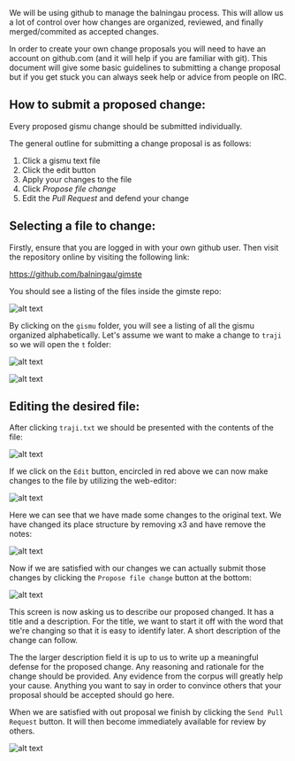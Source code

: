 We will be using github to manage the balningau process. This will allow us a
lot of control over how changes are organized, reviewed,
and finally merged/commited as accepted changes.

In order to create your own change proposals you will need to have an account
on github.com (and it will help if you are familiar with git). This document
will give some basic guidelines to submitting a change proposal but if you
get stuck you can always seek help or advice from people on IRC.

How to submit a proposed change:
--------------------------------

Every proposed gismu change should be submitted individually.

The general outline for submitting a change proposal is as follows:

  1. Click a gismu text file
  2. Click the edit button
  3. Apply your changes to the file
  4. Click *Propose file change*
  5. Edit the *Pull Request* and defend your change


Selecting a file to change:
---------------------------

Firstly, ensure that you are logged in with your own github user. Then visit
the repository online by visiting the following link:

https://github.com/balningau/gimste


You should see a listing of the files inside the gimste repo:

![alt text](https://raw.githubusercontent.com/balningau/gimste/master/docs/images/viewing-the-repo.png "Viewing the repository")

By clicking on the `gismu` folder, you will see a listing of all the gismu
organized alphabetically. Let's assume we want to make a change to `traji` so
 we will open the `t` folder:

![alt text](https://raw.githubusercontent.com/balningau/gimste/master/docs/images/selecting-a-gismu.png "Selecting a gismu")

![alt text](https://raw.githubusercontent.com/balningau/gimste/master/docs/images/in-the-t-folder.png "In the T folder")


Editing the desired file:
-------------------------

After clicking `traji.txt` we should be presented with the contents of the
file:


![alt text](https://raw.githubusercontent.com/balningau/gimste/master/docs/images/viewing-traji.png "Viewing Traji")

If we click on the `Edit` button, encircled in red above we can now make
changes to the file by utilizing the web-editor:

![alt text](https://raw.githubusercontent.com/balningau/gimste/master/docs/images/editing-traji.png "Editing Traji")

Here we can see that we have made some changes to the original text. We have
changed its place structure by removing x3 and have remove the notes:

![alt text](https://raw.githubusercontent.com/balningau/gimste/master/docs/images/changing-traji.png "Changing Traji")

Now if we are satisfied with our changes we can actually submit those changes
by clicking the `Propose file change` button at the bottom:

![alt text](https://raw.githubusercontent.com/balningau/gimste/master/docs/images/submitting-changes.png "Submitting Changes")

This screen is now asking us to describe our proposed changed. It has a title
and a description. For the title, we want to start it off with the word that
we're changing so that it is easy to identify later. A short description of
the change can follow.

The the larger description field it is up to us to write up a meaningful
defense for the proposed change. Any reasoning and rationale for the change
should be provided. Any evidence from the corpus will greatly help your cause.
Anything you want to say in order to convince others that your proposal
should be accepted should go here.

When we are satisfied with out proposal we finish by clicking the `Send Pull
Request` button. It will then become immediately available for review by
others.

![alt text](https://raw.githubusercontent.com/balningau/gimste/master/docs/images/submitting-proposal.png "Submitting Proposal")
